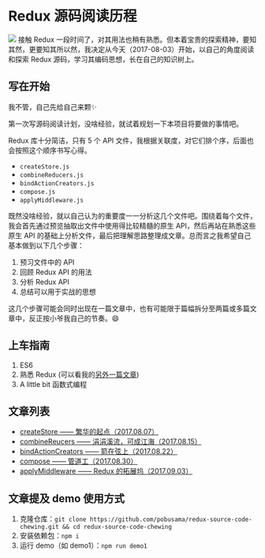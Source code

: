 # Redux 源码阅读历程
![](https://camo.githubusercontent.com/f28b5bc7822f1b7bb28a96d8d09e7d79169248fc/687474703a2f2f692e696d6775722e636f6d2f4a65567164514d2e706e67)
接触 Redux 一段时间了，对其用法也稍有熟悉。但本着宝贵的探索精神，要知其然，更要知其所以然，我决定从今天（2017-08-03）开始，以自己的角度阅读和探索 Redux 源码，学习其编码思想，长在自己的知识树上。

## 写在开始
我不管，自己先给自己来颗✨

第一次写源码阅读计划，没啥经验，就试着规划一下本项目将要做的事情吧。

Redux 库十分简洁，只有 5 个 API 文件，我根据关联度，对它们排个序，后面也会按照这个顺序书写心得。

- `createStore.js`
- `combineReducers.js`
- `bindActionCreators.js`
- `compose.js`
- `applyMiddleware.js`

既然没啥经验，就以自己认为的重要度一一分析这几个文件吧。围绕着每个文件，我会首先通过预览抽取出文件中使用得比较精髓的原生 API，然后再站在熟悉这些原生 API 的基础上分析文件，最后把理解思路整理成文章。总而言之我希望自己基本做到以下几个步骤：
1. 预习文件中的 API
2. 回顾 Redux API 的用法
3. 分析 Redux API
4. 总结可以用于实战的思想

这几个步骤可能会同时出现在一篇文章中，也有可能限于篇幅拆分至两篇或多篇文章中，反正按小爷我自己的节奏。😄

## 上车指南
1. ES6
2. 熟悉 Redux (可以看我的[另外一篇文章](https://www.yuque.com/u116378/vtu6np/aufm35))
3. A little bit 函数式编程

## 文章列表
- [ createStore —— 繁华的起点（2017.08.07）](https://github.com/pobusama/redux-source-code-chewing/blob/master/posts/createStore.md)
- [ combineReucers —— 涓涓溪流，可成江海（2017.08.15）](https://github.com/pobusama/redux-source-code-chewing/blob/master/posts/combineReducers.md)
- [ bindActionCreators —— 箭在弦上（2017.08.22）](https://github.com/pobusama/redux-source-code-chewing/blob/master/posts/bindActionCreators.md)
- [ compose —— 管道工（2017.08.30）](https://github.com/pobusama/redux-source-code-chewing/blob/master/posts/compose.md)
- [applyMiddleware —— Redux 的拓展坞（2017.09.03）](https://github.com/pobusama/redux-source-code-chewing/blob/master/posts/applyMiddleware.md)

## 文章提及 demo 使用方式
1. 克隆仓库：`git clone https://github.com/pobusama/redux-source-code-chewing.git && cd redux-source-code-chewing`
2. 安装依赖包：`npm i`
3. 运行 demo（如 demo1）：`npm run demo1`
